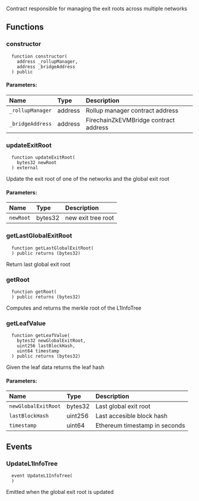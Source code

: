 Contract responsible for managing the exit roots across multiple networks


## Functions
### constructor
```solidity
  function constructor(
    address _rollupManager,
    address _bridgeAddress
  ) public
```


#### Parameters:
| Name | Type | Description                                                          |
| :--- | :--- | :------------------------------------------------------------------- |
|`_rollupManager` | address | Rollup manager contract address
|`_bridgeAddress` | address | FirechainZkEVMBridge contract address

### updateExitRoot
```solidity
  function updateExitRoot(
    bytes32 newRoot
  ) external
```
Update the exit root of one of the networks and the global exit root


#### Parameters:
| Name | Type | Description                                                          |
| :--- | :--- | :------------------------------------------------------------------- |
|`newRoot` | bytes32 | new exit tree root

### getLastGlobalExitRoot
```solidity
  function getLastGlobalExitRoot(
  ) public returns (bytes32)
```
Return last global exit root



### getRoot
```solidity
  function getRoot(
  ) public returns (bytes32)
```
Computes and returns the merkle root of the L1InfoTree



### getLeafValue
```solidity
  function getLeafValue(
    bytes32 newGlobalExitRoot,
    uint256 lastBlockHash,
    uint64 timestamp
  ) public returns (bytes32)
```
Given the leaf data returns the leaf hash


#### Parameters:
| Name | Type | Description                                                          |
| :--- | :--- | :------------------------------------------------------------------- |
|`newGlobalExitRoot` | bytes32 | Last global exit root
|`lastBlockHash` | uint256 | Last accesible block hash
|`timestamp` | uint64 | Ethereum timestamp in seconds

## Events
### UpdateL1InfoTree
```solidity
  event UpdateL1InfoTree(
  )
```

Emitted when the global exit root is updated

